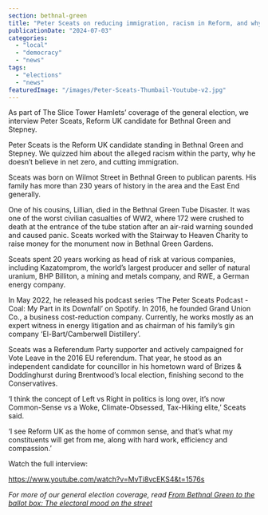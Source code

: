 ```yaml
---
section: bethnal-green
title: "Peter Sceats on reducing immigration, racism in Reform, and why the climate shouldn’t be a priority in politics"
publicationDate: "2024-07-03"
categories: 
  - "local"
  - "democracy"
  - "news"
tags: 
  - "elections"
  - "news"
featuredImage: "/images/Peter-Sceats-Thumbail-Youtube-v2.jpg"
---
```


As part of The Slice Tower Hamlets’ coverage of the general election, we interview Peter Sceats, Reform UK candidate for Bethnal Green and Stepney. 

Peter Sceats is the Reform UK candidate standing in Bethnal Green and Stepney. We quizzed him about the alleged racism within the party, why he doesn’t believe in net zero, and cutting immigration.

Sceats was born on Wilmot Street in Bethnal Green to publican parents. His family has more than 230 years of history in the area and the East End generally. 

One of his cousins, Lillian, died in the Bethnal Green Tube Disaster. It was one of the worst civilian casualties of WW2, where 172 were crushed to death at the entrance of the tube station after an air-raid warning sounded and caused panic. Sceats worked with the Stairway to Heaven Charity to raise money for the monument now in Bethnal Green Gardens.

Sceats spent 20 years working as head of risk at various companies, including Kazatomprom, the world’s largest producer and seller of natural uranium, BHP Billiton, a mining and metals company, and RWE, a German energy company.

In May 2022, he released his podcast series ‘The Peter Sceats Podcast - Coal: My Part in its Downfall’ on Spotify. In 2016, he founded Grand Union Co., a business cost-reduction company. Currently, he works mostly as an expert witness in energy litigation and as chairman of his family’s gin company ‘El-Bart/Camberwell Distillery’.

Sceats was a Referendum Party supporter and actively campaigned for Vote Leave in the 2016 EU referendum. That year, he stood as an independent candidate for councillor in his hometown ward of Brizes & Doddinghurst during Brentwood’s local election, finishing second to the Conservatives.

‘I think the concept of Left vs Right in politics is long over, it’s now Common-Sense vs a Woke, Climate-Obsessed, Tax-Hiking elite,’ Sceats said.

‘I see Reform UK as the home of common sense, and that’s what my constituents will get from me, along with hard work, efficiency and compassion.’

Watch the full interview:

https://www.youtube.com/watch?v=MvTi8vcEKS4&t=1576s

_For more of our general election coverage, read_ [_From Bethnal Green to the ballot box: The electoral mood on the street_](https://bethnalgreenlondon.co.uk/general-election-how-will-people-vote-bethnal-green-stepney-constituency/)
